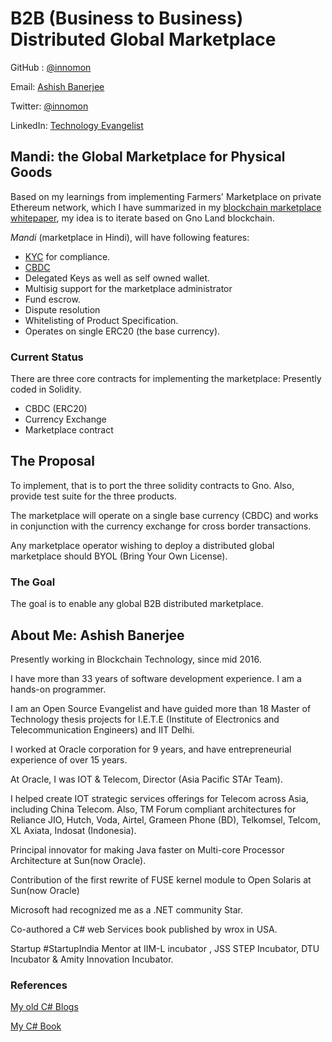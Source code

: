 # B2B (Business to Business) Distributed Global Marketplace

GitHub : [@innomon](https://github.com/innomon)

Email: [Ashish Banerjee](mailto:tech@AshishBanerjee.com)

Twitter: [@innomon](https://x.com/innomon)

LinkedIn: [Technology Evangelist](https://www.linkedin.com/in/ashban/)

## Mandi: the Global Marketplace for Physical Goods

Based on my learnings from implementing Farmers' Marketplace on private Ethereum network, which I have summarized in my [blockchain marketplace whitepaper](https://docs.google.com/document/d/16sgjimjbnBuRIfM6hsqM_-ywOwrj240L7tB31MZL1qo/edit#heading=h.oc04iae3914t), my idea is to iterate based on Gno Land blockchain.

*Mandi* (marketplace in Hindi), will have following features:
- [KYC](https://en.wikipedia.org/wiki/Know_your_customer) for compliance.
- [CBDC](https://www.imf.org/en/Topics/fintech/central-bank-digital-currency/virtual-handbook)
- Delegated Keys as well as self owned wallet.
- Multisig support for the marketplace administrator
- Fund escrow.
- Dispute resolution
- Whitelisting of Product Specification.
- Operates on single ERC20 (the base currency).

### Current Status
There are three core contracts for implementing the marketplace:
Presently coded in Solidity.

- CBDC (ERC20)
- Currency Exchange
- Marketplace contract

## The Proposal
To implement, that is to port the three solidity contracts to Gno. Also, provide test suite for the three products.

The marketplace will operate on a single base currency (CBDC) and works in conjunction with the currency exchange for cross border transactions.

Any marketplace operator wishing to deploy a distributed global marketplace should BYOL (Bring Your Own License).

### The Goal
The goal is to enable any global B2B distributed marketplace.

## About Me: Ashish Banerjee
Presently working in Blockchain Technology, since mid 2016. 

I have more than 33 years of software development experience. I am a hands-on programmer.

I am an Open Source Evangelist and have guided more than 18 Master of Technology thesis projects for I.E.T.E (Institute of Electronics and Telecommunication Engineers) and IIT Delhi.

I worked at Oracle corporation for 9 years, and have entrepreneurial experience of over 15 years. 

At Oracle, I was IOT & Telecom,  Director (Asia Pacific STAr Team).

I helped create IOT strategic services offerings for Telecom across Asia, including China Telecom. Also, TM Forum compliant architectures for Reliance JIO, Hutch, Voda, Airtel, Grameen Phone (BD), Telkomsel, Telcom, XL Axiata, Indosat (Indonesia). 

Principal innovator for making Java faster on Multi-core Processor Architecture at Sun(now Oracle). 

Contribution of the first rewrite of FUSE kernel module to Open Solaris at Sun(now Oracle)

Microsoft had recognized me as a .NET community Star.

Co-authored a C# web Services book published by wrox in USA.

Startup #StartupIndia Mentor at IIM-L incubator , JSS STEP Incubator, DTU Incubator  & Amity Innovation Incubator.

### References

[My old C# Blogs](https://www.c-sharpcorner.com/members/ashish-banerjee2/articles)

[My C# Book](https://www.amazon.com/Professional-Web-Services-Building-Remoting/dp/1861004397)


